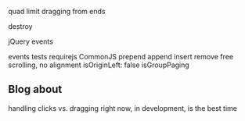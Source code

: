 <!-- set initial x to seleted cell -->
quad limit dragging from ends
<!-- test margins on items -->
<!-- window resize logic -->
<!-- previous / next buttons -->
<!-- disable prev/next buttons when at end of cells -->
<!-- pager dots -->
<!-- click event - links, buttons, inputs -->
destroy
<!-- only animate when moving -->
<!-- add translate -->
<!-- jQuery bridget -->
jQuery events
<!-- HTML init -->
events
tests
requirejs
CommonJS
prepend
append
insert
remove
free scrolling, no alignment
isOriginLeft: false
isGroupPaging

<!-- isWrapAround -->
<!-- IE8 button -->

## Blog about

<!-- wrapAround -->
handling clicks vs. dragging
right now, in development, is the best time
